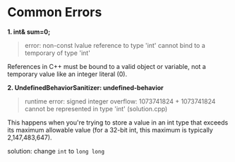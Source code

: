 
# Common Errors

**1. int& sum=0;**
> error: non-const lvalue reference to type 'int' cannot bind to a temporary of type 'int'

References in C++ must be bound to a valid object or variable, not a temporary value like an integer literal (0).

**2. UndefinedBehaviorSanitizer: undefined-behavior**

> runtime error: signed integer overflow: 1073741824 + 1073741824 cannot be represented in type 'int' (solution.cpp)

This happens when you're trying to store a value in an int type that exceeds its maximum allowable value (for a 32-bit int, this maximum is typically 2,147,483,647).

solution: change `int` to `long long`
